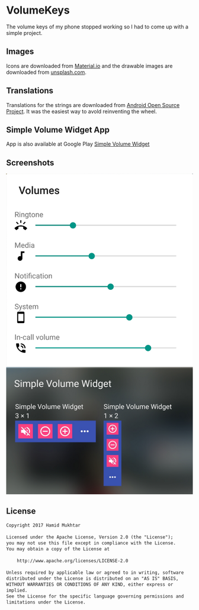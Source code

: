 # VolumeKeys

The volume keys of my phone stopped working so I had to come up with a simple project.

## Images
Icons are downloaded from [Material.io](material.io) and the drawable images are downloaded from [unsplash.com](unsplash.com).

## Translations
Translations for the strings are downloaded from [Android Open Source Project](https://source.android.com/source/licenses). It was the easiest way to avold reinventing the wheel.

## Simple Volume Widget App
App is also available at Google Play [Simple Volume Widget](https://play.google.com/store/apps/details?id=org.ipforsmartobjects.apps.volumekeyswidget&hl=en)

## Screenshots
![Preview](screenshots/volumes_dialog_activity.jpg)
![Preview](screenshots/widgets.jpg)

## License
```
Copyright 2017 Hamid Mukhtar

Licensed under the Apache License, Version 2.0 (the "License");
you may not use this file except in compliance with the License.
You may obtain a copy of the License at

    http://www.apache.org/licenses/LICENSE-2.0

Unless required by applicable law or agreed to in writing, software
distributed under the License is distributed on an "AS IS" BASIS,
WITHOUT WARRANTIES OR CONDITIONS OF ANY KIND, either express or implied.
See the License for the specific language governing permissions and
limitations under the License.
```

